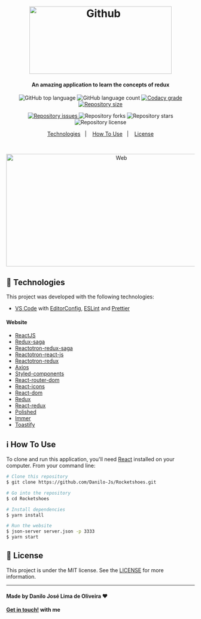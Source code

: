 <h1 align="center">
    <img alt="Github" src="https://camo.githubusercontent.com/e42868e1d9b1290402ecdcd17b831a281a28f2a7/68747470733a2f2f7265732e636c6f7564696e6172792e636f6d2f6c756b656d6f72616c65732f696d6167652f75706c6f61642f76313536323639363030302f726561646d655f6c6f676f732f72656163742d726f636b657473686f65735f6a79316c7a652e706e67" width="380" height="180"/>
</h1>

<h4 align="center">
  An amazing application to learn the concepts of redux
</h4>

<p align="center">
  <img alt="GitHub top language" src="https://img.shields.io/github/languages/top/Danilo-Js/Rocketshoes">

  <img alt="GitHub language count" src="https://img.shields.io/github/languages/count/Danilo-Js/Rocketshoes">

  <a href="https://www.codacy.com/gh/Danilo-Js/Rocketshoes/dashboard?utm_source=github.com&amp;utm_medium=referral&amp;utm_content=Danilo-Js/Rocketshoes&amp;utm_campaign=Badge_Grade">
    <img alt="Codacy grade" src="https://app.codacy.com/project/badge/Grade/4f3d79d5614e482ba0c7c6d467d35817">
  </a>
  
  <a href="https://img.shields.io/github/repo-size/Danilo-Js/Rocketshoes/commits/master">
    <img alt="Repository size" src="https://img.shields.io/github/repo-size/Danilo-Js/Rocketshoes">
  </a>
</p>

<p align="center">
   <a href="https://img.shields.io/github/issues/Danilo-Js/Rocketshoes/issues">
    <img alt="Repository issues" src="https://img.shields.io/github/issues/Danilo-Js/Rocketshoes">
  </a>
  
  <img alt="Repository forks" src="https://img.shields.io/github/forks/Danilo-Js/Rocketshoes">
  
  <img alt="Repository stars" src="https://img.shields.io/github/stars/Danilo-Js/Rocketshoes">
  
  <img alt="Repository license" src="https://img.shields.io/github/license/Danilo-Js/Rocketshoes">
</p>

<p align="center" direction="row">
  <a href="#rocket-technologies">Technologies</a>&nbsp;&nbsp;&nbsp;|&nbsp;&nbsp;&nbsp;
  <a href="#information_source-how-to-use">How To Use</a>&nbsp;&nbsp;&nbsp;|&nbsp;&nbsp;&nbsp;
  <a href="#memo-license">License</a>
</p>

</br>

<p align="center">
  <img alt="Web" width="600" height="300" src="https://github.com/Danilo-Js/Rocketshoes/blob/master/ReadmeGIFS/Web.gif">
</p>

## :rocket: Technologies

This project was developed with the following technologies:
-  [VS Code][vc] with [EditorConfig][vceditconfig], [ESLint][vceslint] and [Prettier][vcprettier]

#### Website
-  [ReactJS](https://reactjs.org)
-  [Redux-saga](https://redux-saga.js.org)
-  [Reactotron-redux-saga](https://github.com/infinitered/reactotron-redux-saga)
-  [Reactotron-react-js](https://github.com/infinitered/reactotron)
-  [Reactotron-redux](https://github.com/infinitered/reactotron-redux)
-  [Axios](https://www.npmjs.com/package/react-native-axios)
-  [Styled-components](https://www.styled-components.com/)
-  [React-router-dom](https://reactrouter.com)
-  [React-icons](https://react-icons.github.io/react-icons/)
-  [React-dom](reactjs.org/docs/react-dom.html)
-  [Redux](https://redux.js.org)
-  [React-redux](https://redux.js.org/basics/usage-with-react)
-  [Polished](https://polished.js.org)
-  [Immer](https://github.com/immerjs/immer)
-  [Toastify](https://github.com/fkhadra/react-toastify)

## :information_source: How To Use

To clone and run this application, you'll need [React](https://reactjs.org/docs/getting-started.html) installed on your computer. From your command line:

```bash
# Clone this repository
$ git clone https://github.com/Danilo-Js/Rocketshoes.git

# Go into the repository
$ cd Rocketshoes

# Install dependencies
$ yarn install

# Run the website
$ json-server server.json -p 3333
$ yarn start
```

## :memo: License
This project is under the MIT license. See the [LICENSE](https://github.com/Danilo-Js/Rocketshoes/blob/master/LICENSE) for more information.

---

#### Made by Danilo José Lima de Oliveira ♥ 
#### [Get in touch!](https://www.linkedin.com/in/danilo-js/) with me 

[vc]: https://code.visualstudio.com/
[vceditconfig]: https://marketplace.visualstudio.com/items?itemName=EditorConfig.EditorConfig
[vceslint]: https://marketplace.visualstudio.com/items?itemName=dbaeumer.vscode-eslint
[vcprettier]: https://marketplace.visualstudio.com/items?itemName=esbenp.prettier-vscode
